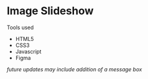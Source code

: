 # Image Slideshow

Tools used

- HTML5
- CSS3
- Javascript
- Figma

_future updates may include addition of a message box_
